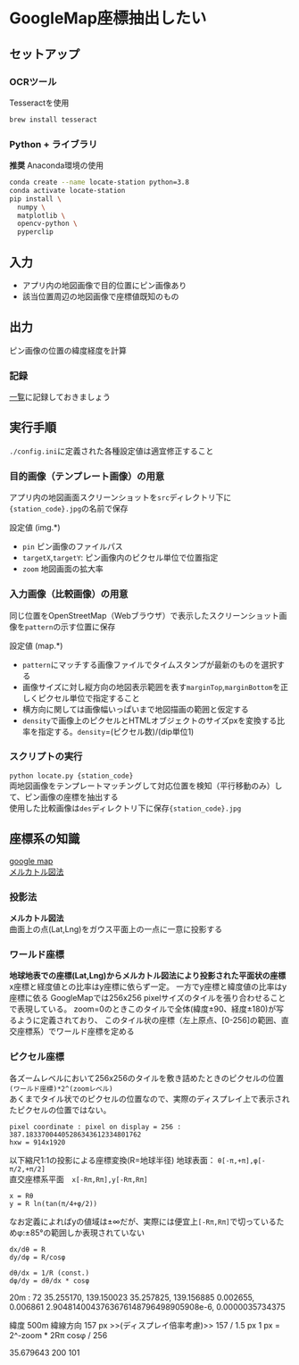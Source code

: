 # GoogleMap座標抽出したい

## セットアップ
### OCRツール
Tesseractを使用
```bash
brew install tesseract
```
### Python + ライブラリ
**推奨** Anaconda環境の使用  

```bash
conda create --name locate-station python=3.8
conda activate locate-station
pip install \
  numpy \
  matplotlib \
  opencv-python \
  pyperclip
```

## 入力
- アプリ内の地図画像で目的位置にピン画像あり
- 該当位置周辺の地図画像で座標値既知のもの

## 出力
ピン画像の位置の緯度経度を計算

### 記録
[一覧](./location.txt)に記録しておきましょう

## 実行手順

`./config.ini`に定義された各種設定値は適宜修正すること

### 目的画像（テンプレート画像）の用意

アプリ内の地図画面スクリーンショットを`src`ディレクトリ下に`{station_code}.jpg`の名前で保存  

設定値 (img.*)
- `pin` ピン画像のファイルパス
- `targetX`,`targetY`: ピン画像内のピクセル単位で位置指定
- `zoom` 地図画面の拡大率

### 入力画像（比較画像）の用意
同じ位置をOpenStreetMap（Webブラウザ）で表示したスクリーンショット画像を`pattern`の示す位置に保存

設定値 (map.*)
- `pattern`にマッチする画像ファイルでタイムスタンプが最新のものを選択する
- 画像サイズに対し縦方向の地図表示範囲を表す`marginTop`,`marginBottom`を正しくピクセル単位で指定すること
- 横方向に関しては画像幅いっぱいまで地図描画の範囲と仮定する
- `density`で画像上のピクセルとHTMLオブジェクトのサイズpxを変換する比率を指定する。`density`=(ピクセル数)/(dip単位1)

### スクリプトの実行
`python locate.py {station_code}`  
両地図画像をテンプレートマッチングして対応位置を検知（平行移動のみ）して、ピン画像の座標を抽出する  
使用した比較画像は`des`ディレクトリ下に保存`{station_code}.jpg`

## 座標系の知識

[google map](https://developers.google.com/maps/documentation/javascript/coordinates#tile-coordinates)  
[メルカトル図法](https://en.wikipedia.org/wiki/Mercator_projection)  

### 投影法
**メルカトル図法**  
曲面上の点(Lat,Lng)をガウス平面上の一点に一意に投影する

### ワールド座標
**地球地表での座標(Lat,Lng)からメルカトル図法により投影された平面状の座標**  
x座標と経度値との比率はy座標に依らず一定。
一方でy座標と緯度値の比率はy座標に依る
GoogleMapでは256x256 pixelサイズのタイルを張り合わせることで表現している。
zoom=0のときこのタイルで全体(緯度±90、経度±180)が写るように定義されており、
このタイル状の座標（左上原点、[0-256]の範囲、直交座標系）でワールド座標を定める

### ピクセル座標
各ズームレベルにおいて256x256のタイルを敷き詰めたときのピクセルの位置
`(ワールド座標)*2^(zoomレベル)`  
あくまでタイル状でのピクセルの位置なので、実際のディスプレイ上で表示されたピクセルの位置ではない。

```
pixel coordinate : pixel on display = 256 : ‭387.18337004405286343612334801762
hxw = 914x1920
```

以下縮尺1:1の投影による座標変換(R=地球半径)
地球表面： `θ[-π,+π],φ[-π/2,+π/2]`  
直交座標系平面　`x[-Rπ,Rπ],y[-Rπ,Rπ]`    

```
x = Rθ  
y = R ln(tan(π/4+φ/2))  
``` 

なお定義によればyの値域は±∞だが、実際には便宜上`[-Rπ,Rπ]`で切っているためφ:±85°の範囲しか表現されていない

```
dx/dθ = R
dy/dφ = R/cosφ

dθ/dx = 1/R (const.)
dφ/dy = dθ/dx * cosφ
```


20m : 72
35.255170, 139.150023
35.257825, 139.156885
0.002655, 0.006861
2.9048140043763676148796498905908e-6‬, 0.0000035734375‬

緯度
500m
緯線方向 157 px >>(ディスプレイ倍率考慮)>> 157 / 1.5 px
1 px = 2^-zoom * 2Rπ cosφ / 256

35.679643
200 101
